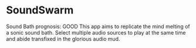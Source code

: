 # SoundSwarm
Sound Bath prognosis: GOOD
This app aims to replicate the mind melting of a sonic sound bath. Select multiple audio sources to play at the same time and abide transfixed in the glorious audio mud.
